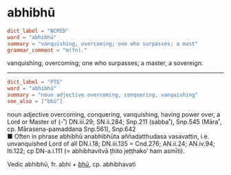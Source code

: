 # abhibhū

``` toml
dict_label = "NCPED"
word = "abhibhū"
summary = "vanquishing, overcoming; one who surpasses; a mast"
grammar_comment = "m(fn)."
```

vanquishing, overcoming; one who surpasses; a master, a sovereign.

--------------------

``` toml
dict_label = "PTS"
word = "abhibhū"
summary = "noun adjective overcoming, conquering, vanquishing"
see_also = ["bhū"]
```

noun adjective overcoming, conquering, vanquishing, having power over, a Lord or Master of (\-˚) DN.iii.29; SN.ii.284; Snp.211 (sabba˚), Snp.545 (Māra˚, cp. Mārasena\-pamaddana Snp.561), Snp.642  
■ Often in phrase abhibhū anabhibhūta aññadatthudasa vasavattin, i.e. unvanquished Lord of all DN.i.18; DN.iii.135 = Cnd.276; AN.ii.24; AN.iv.94; Iti.122; cp DN\-a.i.111 (= abhibhavitvā ṭhito jeṭṭhako’ ham asmīti).

Vedic abhibhū, fr. abhi \+ *[bhū](bhū.md)*, cp. abhibhavati

